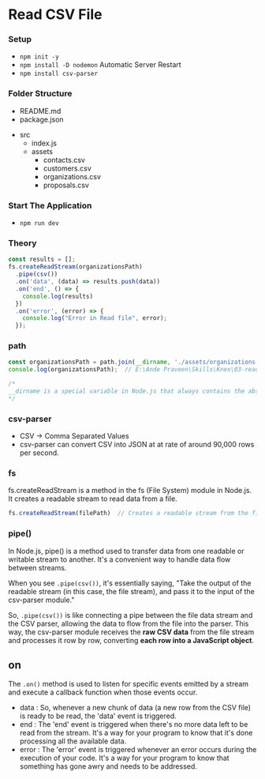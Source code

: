# Read CSV File

### Setup
* `npm init -y`
* `npm install -D nodemon` Automatic Server Restart
* `npm install csv-parser`

### Folder Structure
- README.md 
- package.json
* src
    - index.js
    * assets
        - contacts.csv
        - customers.csv
        - organizations.csv
        - proposals.csv


### Start The Application
* `npm run dev`

### Theory

```js
const results = [];
fs.createReadStream(organizationsPath)
  .pipe(csv())
  .on('data', (data) => results.push(data))
  .on('end', () => {
    console.log(results)
  })
  .on('error', (error) => {
    console.log("Error in Read file", error);
  });
```

### path
```js
const organizationsPath = path.join(__dirname, './assets/organizations.csv');
console.log(organizationsPath);  // E:\Ande Praveen\Skills\Knex\03-read-CSV-file\src\assets\organizations.csv

/*
__dirname is a special variable in Node.js that always contains the absolute path of the directory where the current file located.
*/
```

### csv-parser
* CSV -> Comma Separated Values
* csv-parser can convert CSV into JSON at at rate of around 90,000 rows per second. 

### fs
fs.createReadStream is a method in the fs (File System) module in Node.js. It creates a readable stream to read data from a file.

```js 
fs.createReadStream(filePath)  // Creates a readable stream from the file specified by filePath.
```

### pipe()
In Node.js, pipe() is a method used to transfer data from one readable or writable stream to another. It's a convenient way to handle data flow between streams.

When you see `.pipe(csv())`, it's essentially saying, "Take the output of the readable stream (in this case, the file stream), and pass it to the input of the csv-parser module."

So, `.pipe(csv())` is like connecting a pipe between the file data stream and the CSV parser, allowing the data to flow from the file into the parser. This way, the csv-parser module receives the __raw CSV data__ from the file stream and processes it row by row, converting __each row into a JavaScript object__.

## on
The `.on()` method is used to listen for specific events emitted by a stream and execute a callback function when those events occur.
* data : So, whenever a new chunk of data (a new row from the CSV file) is ready to be read, the 'data' event is triggered.
* end : The 'end' event is triggered when there's no more data left to be read from the stream. It's a way for your program to know that it's done processing all the available data.
* error : The 'error' event is triggered whenever an error occurs during the execution of your code. It's a way for your program to know that something has gone awry and needs to be addressed.